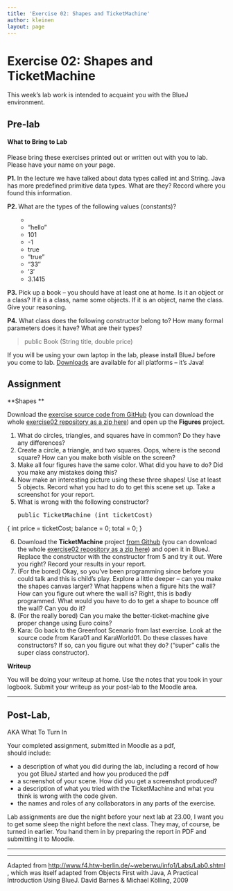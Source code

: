 ```yaml
---
title: 'Exercise 02: Shapes and TicketMachine'
author: kleinen
layout: page
---
```

# Exercise 02: Shapes and TicketMachine

<p align="LEFT">
  This week&#8217;s lab work is intended to acquaint you with the BlueJ environment.
</p>

## Pre-lab

#### What to Bring to Lab

<div>
  <p>
    Please bring these exercises printed out or written out with you to lab. Please have your name on your page.
  </p>
  
  <p>
    <strong>P1. </strong>In the lecture we have talked about data types called int and String. Java has more predefined primitive data types. What are they? Record where you found this information.
  </p>
  
  <p>
    <strong>P2. </strong>What are the types of the following values (constants)?
  </p>
  
  <ul>
    <ul>
      <li>
      </li>
      <li>
        &#8220;hello&#8221;
      </li>
      <li>
        101
      </li>
      <li>
        -1
      </li>
      <li>
        true
      </li>
      <li>
        &#8220;true&#8221;
      </li>
      <li>
        &#8220;33&#8243;
      </li>
      <li>
        &#8217;3&#8242;
      </li>
      <li>
        3.1415
      </li>
    </ul>
  </ul>
  
  <p>
    <strong>P3.</strong> Pick up a book &#8211; you should have at least one at home. Is it an object or a class? If it is a class, name some objects. If it is an object, name the class. Give your reasoning.
  </p>
  
  <p>
    <strong>P4.</strong> What class does the following constructor belong to? How many formal parameters does it have? What are their types?
  </p>
  
  <blockquote>
    <p>
      public Book (String title, double price)
    </p>
  </blockquote>
  
  <p>
    If you will be using your own laptop in the lab, please install BlueJ before you come to lab. <a href="http://www.bluej.org/download/download.html">Downloads</a> are available for all platforms &#8211; it&#8217;s Java!
  </p>
</div>

## Assignment

**Shapes **

Download the [exercise source code from GitHub][1] (you can download the whole [exercise02 repository as a zip here][2]) and open up the **Figures** project.

1.  What do circles, triangles, and squares have in common? Do they have any differences?
2.  Create a circle, a triangle, and two squares. Oops, where is the second square? How can you make both visible on the screen?
3.  Make all four figures have the same color. What did you have to do? Did you make any mistakes doing this?
4.  Now make an interesting picture using these three shapes! Use at least 5 objects. Record what you had to do to get this scene set up. Take a screenshot for your report.
5.  What is wrong with the following constructor? 
    <pre>public TicketMachine (int ticketCost)
{
   int price = ticketCost;
   balance = 0;
   total = 0;
}</pre>

6.  Download the **TicketMachine** project [from Github][1] (you can download the whole [exercise02 repository as a zip here][2]) and open it in BlueJ. Replace the constructor with the constructor from 5 and try it out. Were you right? Record your results in your report.
7.  (For the bored) Okay, so you&#8217;ve been programming since before you could talk and this is child&#8217;s play. Explore a little deeper &#8211; can you make the shapes canvas larger? What happens when a figure hits the wall? How can you figure out where the wall is? Right, this is badly programmed. What would you have to do to get a shape to bounce off the wall? Can you do it?
8.  (For the really bored) Can you make the better-ticket-machine give proper change using Euro coins?
9.  Kara: Go back to the Greenfoot Scenario from last exercise. Look at the source code from Kara01 and KaraWorld01. Do these classes have constructors? If so, can you figure out what they do? (&#8220;super&#8221; calls the super class constructor).

**Writeup**

You will be doing your writeup at home. Use the notes that you took in your logbook. Submit your writeup as your post-lab to the Moodle area.

* * *

## Post-Lab,  
AKA What To Turn In

<div align="LEFT">
  Your completed assignment, submitted in Moodle as a pdf,<br /> should include:
</div>

*   a description of what you did during the lab, including a record of how you got BlueJ started and how you produced the pdf
*   a screenshot of your scene. How did you get a screenshot produced?
*   a description of what you tried with the TicketMachine and what you think is wrong with the code given.
*   the names and roles of any collaborators in any parts of the exercise.

<div align="LEFT">
  <p>
    Lab assignments are due the night before your next lab at 23.00, I want you to get some sleep the night before the next class. They may, of course, be turned in earlier. You hand them in by preparing the report in PDF and submitting it to Moodle.
  </p>
  
  <hr />
  
  <hr />
  
  <p>
    Adapted from <a href="http://www.f4.htw-berlin.de/~weberwu/info1/Labs/Lab0.shtml" rel="nofollow">http://www.f4.htw-berlin.de/~weberwu/info1/Labs/Lab0.shtml</a> , which was itself adapted from Objects First with Java, A Practical Introduction Using BlueJ. David Barnes & Michael Kölling, 2009
  </p>
</div>

 [1]: https://github.com/htw-imi-info1/exercise02-ws2016
 [2]: https://github.com/htw-imi-info1/exercise02-ws2016/zipball/master